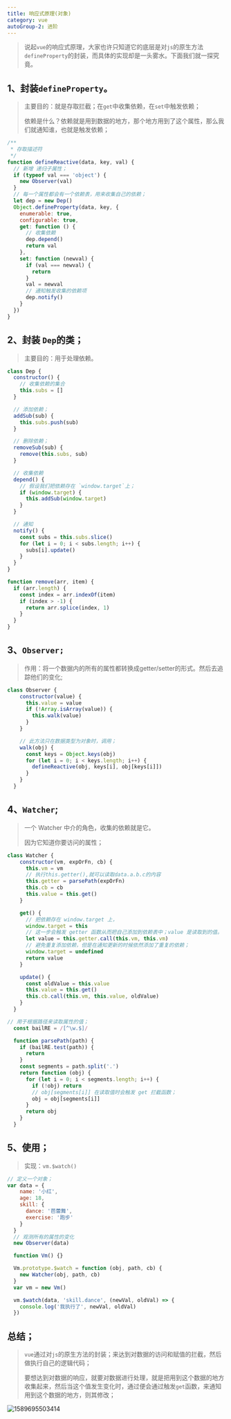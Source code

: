 ```yaml
---
title: 响应式原理(对象)
category: vue
autoGroup-2: 进阶
---
```

> 说起`vue`的响应式原理，大家也许只知道它的底层是对`js`的原生方法`defineProperty`的封装，而具体的实现却是一头雾水。下面我们就一探究竟。

## 1、封装`defineProperty`。

> 主要目的：就是存取拦截；在`get`中收集依赖，在`set`中触发依赖；
>
> 依赖是什么？依赖就是用到数据的地方，那个地方用到了这个属性，那么我们就通知谁，也就是触发依赖；

```js
/**
 * 存取描述符
 */
function defineReactive(data, key, val) {
  // 新增 递归子属性；
  if (typeof val === 'object') {
    new Observer(val)
  }
  // 每一个属性都会有一个依赖表，用来收集自己的依赖；
  let dep = new Dep()
  Object.defineProperty(data, key, {
    enumerable: true,
    configurable: true,
    get: function () {
      // 收集依赖
      dep.depend()
      return val
    },
    set: function (newval) {
      if (val === newval) {
        return
      }
      val = newval
      // 通知触发收集的依赖项
      dep.notify()
    }
  })
}
```

## 2、封装 `Dep`的类；

> 主要目的：用于处理依赖。

```js
class Dep {
  constructor() {
    // 收集依赖的集合
    this.subs = []
  }

  // 添加依赖；
  addSub(sub) {
    this.subs.push(sub)
  }

  // 删除依赖；
  removeSub(sub) {
    remove(this.subs, sub)
  }

  // 收集依赖
  depend() {
    // 假设我们把依赖存在 `window.target`上；
    if (window.target) {
      this.addSub(window.target)
    }
  }

  // 通知
  notify() {
    const subs = this.subs.slice()
    for (let i = 0; i < subs.length; i++) {
      subs[i].update()
    }
  }
}

function remove(arr, item) {
  if (arr.length) {
    const index = arr.indexOf(item)
    if (index > -1) {
      return arr.splice(index, 1)
    }
  }
}
```

## 3、`Observer;`

> 作用：将一个数据内的所有的属性都转换成getter/setter的形式。然后去追踪他们的变化;

```js
class Observer {
    constructor(value) {
      this.value = value
      if (!Array.isArray(value)) {
        this.walk(value)
      }
    }

    // 此方法只在数据类型为对象时，调用；
    walk(obj) {
      const keys = Object.keys(obj)
      for (let i = 0; i < keys.length; i++) {
        defineReactive(obj, keys[i], obj[keys[i]])
      }
    }
  }
```

## 4、`Watcher`;

> 一个 Watcher 中介的角色，收集的依赖就是它。
>
> 因为它知道你要访问的属性；

```js
class Watcher {
    constructor(vm, expOrFn, cb) {
      this.vm = vm
      // 执行this.getter(),就可以读取data.a.b.c的内容
      this.getter = parsePath(expOrFn)
      this.cb = cb
      this.value = this.get()
    }

    get() {
      // 把依赖存在 window.target 上，
      window.target = this
      // 这一步会触发 getter 函数从而把自己添加到依赖表中；value 是读取到的值。
      let value = this.getter.call(this.vm, this.vm)
      // 避免重复添加依赖，但是在通知更新的时候依然添加了重复的依赖；
      window.target = undefined 
      return value
    }

    update() {
      const oldValue = this.value
      this.value = this.get()
      this.cb.call(this.vm, this.value, oldValue)
    }
  }

// 用于根据路径来读取属性的值；
  const bailRE = /[^\w.$]/

  function parsePath(path) {
    if (bailRE.test(path)) {
      return
    }
    const segments = path.split('.')
    return function (obj) {
      for (let i = 0; i < segments.length; i++) {
        if (!obj) return
        // obj[segments[i]] 在读取值时会触发 get 拦截函数；
        obj = obj[segments[i]]
      }
      return obj
    }
  }
```

## 5、使用；

> 实现：`vm.$watch()`

```js
// 定义一个对象；
var data = {
    name: '小红',
    age: 18,
    skill: {
      dance: '芭蕾舞',
      exercise: '跑步'
    }
  }
  // 观测所有的属性的变化
  new Observer(data)

  function Vm() {}

  Vm.prototype.$watch = function (obj, path, cb) {
    new Watcher(obj, path, cb)
  }
  var vm = new Vm()

  vm.$watch(data, 'skill.dance', (newVal, oldVal) => {
    console.log('我执行了', newVal, oldVal)
  })
```

## 总结；

> `vue`通过对`js`的原生方法的封装；来达到对数据的访问和赋值的拦截，然后做执行自己的逻辑代码；
>
> 要想达到对数据的响应，就要对数据进行处理，就是把用到这个数据的地方收集起来，然后当这个值发生变化时，通过便会通过触发`get`函数，来通知用到这个数据的地方，则其修改；

![1589695503414](assets/1589695503414.png)
